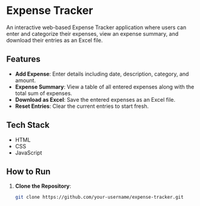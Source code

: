 # Expense Tracker

An interactive web-based Expense Tracker application where users can enter and categorize their expenses, view an expense summary, and download their entries as an Excel file.


## Features

- **Add Expense**: Enter details including date, description, category, and amount.
- **Expense Summary**: View a table of all entered expenses along with the total sum of expenses.
- **Download as Excel**: Save the entered expenses as an Excel file.
- **Reset Entries**: Clear the current entries to start fresh.

## Tech Stack

- HTML
- CSS
- JavaScript

## How to Run

1. **Clone the Repository**:
   ```bash
   git clone https://github.com/your-username/expense-tracker.git
